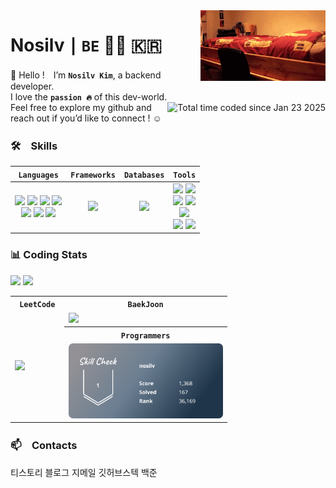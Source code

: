 <img align="right" alt="programmer's bed GIF" src="https://raw.githubusercontent.com/learner-nosilv/learner-nosilv/main/img/wannabe-home.gif" width="200" />

# Nosilv ∣ ` BE ` 👩🏻 🇰🇷
🐥 Hello !　I’m **`Nosilv Kim`**, a backend developer.  
I love the **`passion 🔥`** of this dev-world.  
<a href="https://wakatime.com/@nosilv"><img align="right" src="https://nosilv-wakatime-ho-64.deno.dev/api/badge?style=for-the-badge&label=Code+Hours&labelColor=ffbb00&color=ffbb00" alt="Total time coded since Jan 23 2025"></a>
Feel free to explore my github and reach out if you’d like to connect ! ☺️

### 🛠️　Skills
|`Languages`|`Frameworks`|`Databases`|`Tools`|
|:--:|:--:|:--:|:--:|
|<img src="https://img.shields.io/badge/Java-000000?style=flat-square&logo=OpenJDK&logoColor=007396"/> <img src="https://img.shields.io/badge/C++-000000?style=flat-square&logo=Cplusplus&logoColor=00599C"/> <img src="https://img.shields.io/badge/Python-000000?style=flat-square&logo=Python&logoColor=3776AB"> <img src="https://img.shields.io/badge/C-000000?style=flat-square&logo=C&logoColor=A8B9CC"/> </br> <img src="https://img.shields.io/badge/HTML5-000000?style=flat-square&logo=Html5&logoColor=E34F26"> <img src="https://img.shields.io/badge/CSS-000000?style=flat-square&logo=css&logoColor=663399"> <img src="https://img.shields.io/badge/JavaScript-000000?style=flat-square&logo=javascript&logoColor=F7DF1E">|<img src="https://img.shields.io/badge/Spring-000000?style=flat-square&logo=spring&logoColor=6DB33F">|<img src="https://img.shields.io/badge/MySQL-000000?style=flat-square&logo=mysql&logoColor=4479A1">|<img src="https://img.shields.io/badge/Git-000000?style=flat-square&logo=git&logoColor=F05032"> <img src="https://img.shields.io/badge/GitHub-000000?style=flat-square&logo=github&logoColor=FFFFFF"> </br> <img src="https://img.shields.io/badge/IntelliJ IDEA-000000?style=flat-square&logo=intellijidea&logoColor=FFFFFF"> <img src="https://img.shields.io/badge/VS Code-000000?style=flat-square&logo=v&logoColor=FFFFFF"> </br> <img src="https://img.shields.io/badge/Postman-000000?style=flat-square&logo=postman&logoColor=FF6C37"> </br> <img src="https://img.shields.io/badge/Slack-000000?style=flat-square&logo=slack&logoColor=4A154B"> <img src="https://img.shields.io/badge/Notion-000000?style=flat-square&logo=notion&logoColor=FFFFFF">|


### 📊 Coding Stats
<p>
  <img height="160em" src="https://github-readme-stats.vercel.app/api?username=learner-nosilv&count_private=true&include_all_commits=true&show_icons=true&theme=vision-friendly-dark&custom_title=GitHub+Stats&title_color=FFFFFF&icon_color=ffbb00&hide_border=true">
  <img height="160em" src="https://github-readme-stats.vercel.app/api/top-langs/?username=learner-nosilv&langs_count=6&layout=compact&title_color=FFFFFF&text_color=FFFFFF&bg_color=000000&hide_border=true">
 </p>  

 <table border="0">
  <tr>
    <th><code> LeetCode </code></th>
    <th><code> BaekJoon </code></th>
  </tr>
  <tr>
    <td rowspan='4'><img height="300em" src="https://leetcard.jacoblin.cool/nosilv?theme=dark&ext=activity&border=0&radius=20"> </td>
    <td><img height="120em" src="http://mazassumnida.wtf/api/v2/generate_badge?boj=nosilver"></td>
  </tr>
  <tr>
    <th><code> Programmers </code></th>
  </tr>
   <tr>
    <td><img height="120em" src="https://raw.githubusercontent.com/learner-nosilv/PROGRAMMERS-BADGE/master/static/result.svg"></td>
  </tr>
</table>


### 📫　Contacts
티스토리 블로그 지메일 
깃허브스텍 백준 

<!--START_SECTION:waka-->

<!--END_SECTION:waka-->


<!---
learner-nosilv/learner-nosilv is a ✨ special ✨ repository because its `README.md` (this file) appears on your GitHub profile.
You can click the Preview link to take a look at your changes.
--->



